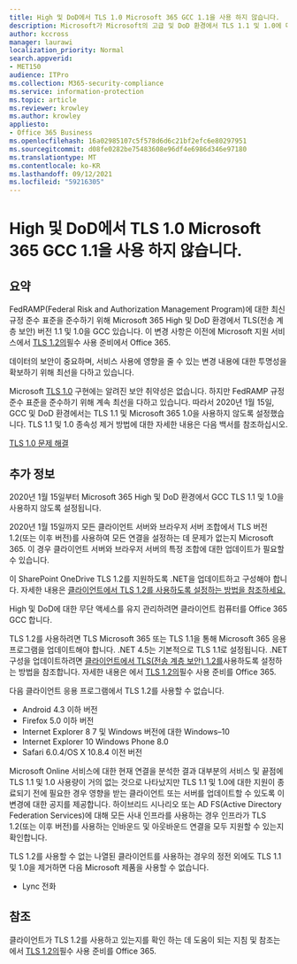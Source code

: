 ```yaml
---
title: High 및 DoD에서 TLS 1.0 Microsoft 365 GCC 1.1을 사용 하지 않습니다.
description: Microsoft가 Microsoft의 고급 및 DoD 환경에서 TLS 1.1 및 1.0에 대한 지원을 GCC 방법을 Microsoft 365.
author: kccross
manager: laurawi
localization_priority: Normal
search.appverid:
- MET150
audience: ITPro
ms.collection: M365-security-compliance
ms.service: information-protection
ms.topic: article
ms.reviewer: krowley
ms.author: krowley
appliesto:
- Office 365 Business
ms.openlocfilehash: 16a02985107c5f578d6d6c21bf2efc6e80297951
ms.sourcegitcommit: d08fe0282be75483608e96df4e6986d346e97180
ms.translationtype: MT
ms.contentlocale: ko-KR
ms.lasthandoff: 09/12/2021
ms.locfileid: "59216305"
---
```

# <a name="disabling-tls-10-and-11-in-microsoft-365-gcc-high-and-dod"></a>High 및 DoD에서 TLS 1.0 Microsoft 365 GCC 1.1을 사용 하지 않습니다.

## <a name="summary"></a>요약

FedRAMP(Federal Risk and Authorization Management Program)에 대한 최신 규정 준수 표준을 준수하기 위해 Microsoft 365 High 및 DoD 환경에서 TLS(전송 계층 보안) 버전 1.1 및 1.0을 GCC 있습니다. 이 변경 사항은 이전에 Microsoft 지원 서비스에서 [TLS 1.2의](https://support.microsoft.com/help/4057306/preparing-for-tls-1-2-in-office-365)필수 사용 준비에서 Office 365.

데이터의 보안이 중요하며, 서비스 사용에 영향을 줄 수 있는 변경 내용에 대한 투명성을 확보하기 위해 최선을 다하고 있습니다.

Microsoft [TLS 1.0](https://support.microsoft.com/help/3117336) 구현에는 알려진 보안 취약성은 없습니다. 하지만 FedRAMP 규정 준수 표준을 준수하기 위해 계속 최선을 다하고 있습니다. 따라서 2020년 1월 15일, GCC 및 DoD 환경에서는 TLS 1.1 및 Microsoft 365 1.0을 사용하지 않도록 설정했습니다. TLS 1.1 및 1.0 종속성 제거 방법에 대한 자세한 내용은 다음 백서를 참조하십시오.

[TLS 1.0 문제 해결](https://www.microsoft.com/download/details.aspx?id=55266)

## <a name="more-information"></a>추가 정보

2020년 1월 15일부터 Microsoft 365 High 및 DoD 환경에서 GCC TLS 1.1 및 1.0을 사용하지 않도록 설정됩니다.

2020년 1월 15일까지 모든 클라이언트 서버와 브라우저 서버 조합에서 TLS 버전 1.2(또는 이후 버전)를 사용하여 모든 연결을 설정하는 데 문제가 없는지 Microsoft 365. 이 경우 클라이언트 서버와 브라우저 서버의 특정 조합에 대한 업데이트가 필요할 수 있습니다.

이 SharePoint OneDrive TLS 1.2를 지원하도록 .NET을 업데이트하고 구성해야 합니다. 자세한 내용은 [클라이언트에서 TLS 1.2를 사용하도록 설정하는 방법을 참조하세요.](/mem/configmgr/core/plan-design/security/enable-tls-1-2-client)

High 및 DoD에 대한 무단 액세스를 유지 관리하려면 클라이언트 컴퓨터를 Office 365 GCC 합니다.

TLS 1.2를 사용하려면 TLS Microsoft 365 또는 TLS 1.1을 통해 Microsoft 365 응용 프로그램을 업데이트해야 합니다. .NET 4.5는 기본적으로 TLS 1.1로 설정됩니다. .NET 구성을 업데이트하려면 [클라이언트에서 TLS(전송 계층 보안) 1.2를](/mem/configmgr/core/plan-design/security/enable-tls-1-2-client)사용하도록 설정하는 방법을 참조합니다. 자세한 내용은 에서 [TLS 1.2의](https://support.microsoft.com/help/4057306/preparing-for-tls-1-2-in-office-365)필수 사용 준비를 Office 365.

다음 클라이언트 응용 프로그램에서 TLS 1.2를 사용할 수 없습니다.

- Android 4.3 이하 버전
- Firefox 5.0 이하 버전
- Internet Explorer 8 7 및 Windows 버전에 대한 Windows–10
- Internet Explorer 10 Windows Phone 8.0
- Safari 6.0.4/OS X 10.8.4 이전 버전

Microsoft Online 서비스에 대한 현재 연결을 분석한 결과 대부분의 서비스 및 끝점에 TLS 1.1 및 1.0 사용량이 거의 없는 것으로 나타났지만 TLS 1.1 및 1.0에 대한 지원이 종료되기 전에 필요한 경우 영향을 받는 클라이언트 또는 서버를 업데이트할 수 있도록 이 변경에 대한 공지를 제공합니다. 하이브리드 시나리오 또는 AD FS(Active Directory Federation Services)에 대해 모든 사내 인프라를 사용하는 경우 인프라가 TLS 1.2(또는 이후 버전)를 사용하는 인바운드 및 아웃바운드 연결을 모두 지원할 수 있는지 확인합니다.

TLS 1.2를 사용할 수 없는 나열된 클라이언트를 사용하는 경우의 정전 외에도 TLS 1.1 및 1.0을 제거하면 다음 Microsoft 제품을 사용할 수 없습니다.

- Lync 전화

## <a name="references"></a>참조

클라이언트가 TLS 1.2를 사용하고 있는지를 확인 하는 데 도움이 되는 지침 및 참조는 에서 [TLS 1.2의](https://support.microsoft.com/help/4057306/preparing-for-tls-1-2-in-office-365)필수 사용 준비를 Office 365.
